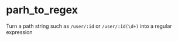 # parh_to_regex
Turn a path string such as `/user/:id` or `/user/:id(\d+)`  into a regular expression 
